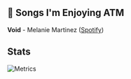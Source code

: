 ## 🎵 Songs I'm Enjoying ATM
**Void** - Melanie Martinez ([Spotify](https://open.spotify.com/track/1QvvLc5UihfQ2nOxzhjuek?si=e1P5efSCTCCyxUwYpvQpJw))
<br />
## Stats 
![Metrics](https://metrics.lecoq.io/soulthread2597?template=classic&isocalendar=1&languages=1&habits=1&followup=1&introduction=1&achievements=1&notable=1&code=1&base=header%2C%20activity%2C%20community%2C%20repositories%2C%20metadata&base.indepth=false&base.hireable=false&base.skip=false&isocalendar=false&isocalendar.duration=half-year&languages=false&languages.limit=8&languages.threshold=0%25&languages.other=false&languages.colors=github&languages.sections=most-used&languages.indepth=false&languages.analysis.timeout=15&languages.analysis.timeout.repositories=7.5&languages.categories=markup%2C%20programming&languages.recent.categories=markup%2C%20programming&languages.recent.load=300&languages.recent.days=14&habits=false&habits.from=200&habits.days=14&habits.facts=true&habits.charts=false&habits.charts.type=classic&habits.trim=false&habits.languages.limit=8&habits.languages.threshold=0%25&followup=false&followup.sections=repositories&followup.indepth=false&followup.archived=true&introduction=false&introduction.title=true&achievements=false&achievements.threshold=S&achievements.secrets=true&achievements.display=detailed&achievements.limit=0&notable=false&notable.from=organization&notable.repositories=false&notable.indepth=false&notable.types=commit&notable.self=false&code=false&code.lines=12&code.load=400&code.days=3&code.visibility=public)

<!-- Insert your GitHub username instead of `1RB` in the link above -->
